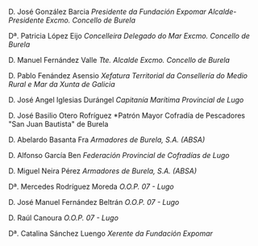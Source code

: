 D. José González Barcia
*Presidente da Fundación Expomar*
*Alcalde-Presidente Excmo. Concello de Burela*

Dª. Patricia López Eijo
*Concelleira Delegado do Mar Excmo. Concello de Burela*

D. Manuel Fernández Valle
*Tte. Alcalde Excmo. Concello de Burela*

D. Pablo Fenández Asensio
*Xefatura Territorial da Consellería do Medio Rural e Mar da Xunta de Galicia*

D. José Angel Iglesias Durángel
*Capitanía Marítima Provincial de Lugo*

D. José Basilio Otero Rofríguez
*Patrón Mayor Cofradía de Pescadores "San Juan Bautista" de Burela

D. Abelardo Basanta Fra
*Armadores de Burela, S.A. (ABSA)*

D. Alfonso García Ben
*Federación Provincial de Cofradías de Lugo*

D. Miguel Neira Pérez
*Armadores de Burela, S.A. (ABSA)*

Dª. Mercedes Rodríguez Moreda
*O.O.P. 07 - Lugo*

D. José Manuel Fernández Beltrán
*O.O.P. 07 - Lugo*

D. Raúl Canoura
*O.O.P. 07 - Lugo*

Dª. Catalina Sánchez Luengo
*Xerente da Fundación Expomar*
